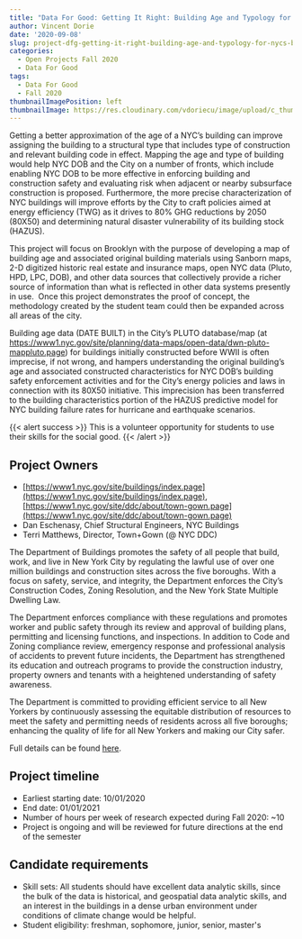 ```yaml
---
title: "Data For Good: Getting It Right: Building Age and Typology for NYC's Buildings"
author: Vincent Dorie
date: '2020-09-08'
slug: project-dfg-getting-it-right-building-age-and-typology-for-nycs-buildings
categories:
  - Open Projects Fall 2020
  - Data For Good
tags:
  - Data For Good
  - Fall 2020
thumbnailImagePosition: left
thumbnailImage: https://res.cloudinary.com/vdoriecu/image/upload/c_thumb,w_200,g_face/v1579110178/construction_c6dqbd.png
---
```

Getting a better approximation of the age of a NYC’s building can improve assigning the building to a structural type that includes type of construction and relevant building code in effect. Mapping the age and type of building would help NYC DOB and the City on a number of fronts, which include enabling NYC DOB to be more effective in enforcing  building and construction safety and evaluating risk when adjacent or nearby subsurface construction is proposed. Furthermore, the more precise characterization of NYC buildings will improve efforts by the City to craft policies aimed at energy efficiency (TWG) as it drives to 80% GHG reductions by 2050 (80X50) and determining natural disaster vulnerability of its building stock (HAZUS).

<!--more-->

This project will focus on Brooklyn with the purpose of developing a map of building age and associated original building materials using Sanborn maps, 2-D digitized historic real estate  and insurance maps, open NYC data (Pluto, HPD, LPC, DOB), and other data sources that collectively provide a richer source of information than what is reflected in other data systems presently in use.  Once this project demonstrates the proof of concept, the methodology created by the student team could then be expanded across all areas of the city.

Building age data (DATE BUILT) in the City’s PLUTO database/map (at https://www1.nyc.gov/site/planning/data-maps/open-data/dwn-pluto-mappluto.page) for buildings initially constructed before WWII is often imprecise, if not wrong, and hampers understanding the original building’s age and associated constructed characteristics for NYC DOB’s building safety enforcement activities and for the City’s energy policies and laws in connection with its 80X50 initiative. This imprecision has been transferred to the building characteristics portion of the HAZUS predictive model for NYC building failure rates for hurricane and earthquake scenarios.

{{< alert success >}}
This is a volunteer opportunity for students to use their skills for the social good.
{{< /alert >}}

## Project Owners
+ [https://www1.nyc.gov/site/buildings/index.page](https://www1.nyc.gov/site/buildings/index.page), [https://www1.nyc.gov/site/ddc/about/town-gown.page](https://www1.nyc.gov/site/ddc/about/town-gown.page)
+ Dan Eschenasy, Chief Structural Engineers, NYC Buildings
+ Terri Matthews, Director, Town+Gown (@ NYC DDC)

The Department of Buildings promotes the safety of all people that build, work, and live in New York City by regulating the lawful use of over one million buildings and construction sites across the five boroughs. With a focus on safety, service, and integrity, the Department enforces the City’s Construction Codes, Zoning Resolution, and the New York State Multiple Dwelling Law.

The Department enforces compliance with these regulations and promotes worker and public safety through its review and approval of building plans, permitting and licensing functions, and inspections. In addition to Code and Zoning compliance review, emergency response and professional analysis of accidents to prevent future incidents, the Department has strengthened its education and outreach programs to provide the construction industry, property owners and tenants with a heightened understanding of safety awareness.

The Department is committed to providing efficient service to all New Yorkers by continuously assessing the equitable distribution of resources to meet the safety and permitting needs of residents across all five boroughs; enhancing the quality of life for all New Yorkers and making our City safer.

Full details can be found [here](/file/town_gown_building_age.pdf).

## Project timeline
+ Earliest starting date: 10/01/2020
+ End date: 01/01/2021
+ Number of hours per week of research expected during Fall 2020: ~10
+ Project is ongoing and will be reviewed for future directions at the end of the semester

## Candidate requirements
+ Skill sets: All students should have excellent data analytic skills, since the bulk of the data is historical, and geospatial data analytic skills, and an interest in the buildings in a dense urban environment under conditions of climate change would be helpful.
+ Student eligibility: freshman, sophomore, junior, senior, master's

